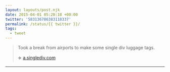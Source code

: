 ```yaml
---
layout: layouts/post.njk
date: 2015-04-01 05:20:18 +00:00
twitter: '583136786383118337'
permalink: /status/{{ twitter }}/
tags: 
  - tweet
---
```


> Took a break from airports to make some single div luggage tags.
> 
> ✈️ [a.singlediv.com](https://a.singlediv.com)

---
